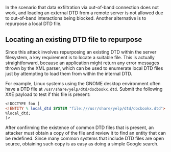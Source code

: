 In the scenario that data exfiltration via out-of-band connection does not work, and loading an external DTD from a remote server is not allowed due to out-of-band interactions being blocked. Another alternative is to repurpose a local DTD file.
## Locating an existing DTD file to repurpose
Since this attack involves repurposing an existing DTD within the server filesystem, a key requirement is to locate a suitable file. This is actually straightforward, because an application might return any error messages thrown by the XML parser, which can be used to enumerate local DTD files just by attempting to load them from within the internal DTD.

For example, Linux systems using the GNOME desktop environment often have a DTD file at `/usr/share/yelp/dtd/docbookx.dtd`. Submit the following XXE payload to test if this file is present:
```dtd
<!DOCTYPE foo [
<!ENTITY % local_dtd SYSTEM "file:///usr/share/yelp/dtd/docbookx.dtd">
%local_dtd;
]>
```
After confirming the existence of common DTD files that is present, an attacker must obtain a copy of the file and review it to find an entity that can be redefined. Since many common systems that include DTD files are open source, obtaining such copy is as easy as doing a simple Google search.